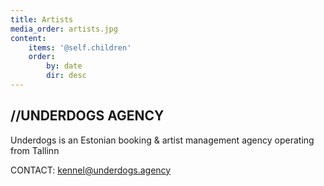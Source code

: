 ```yaml
---
title: Artists
media_order: artists.jpg
content:
    items: '@self.children'
    order:
        by: date
        dir: desc
---
```


## //UNDERDOGS AGENCY

Underdogs is an Estonian booking & artist management agency operating from Tallinn

CONTACT: [kennel@underdogs.agency](mailto:kennel@underdogs.agency)